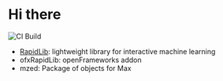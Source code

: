 # Hi there

![CI Build](https://github.com/mzed/mzed/workflows/CI/badge.svg)

- [RapidLib](https://mzed.github.io/RapidLib/): lightweight library for interactive machine learning
- ofxRapidLib: openFrameworks addon
- mzed: Package of objects for Max

